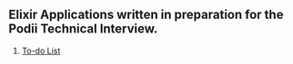 ## Elixir Applications written in preparation for the Podii Technical Interview.

1. [To-do List](https://github.com/AndrewMbugua/Elixir-Apps/tree/master/live_view_todos)

